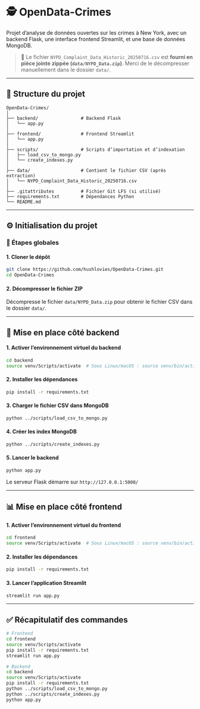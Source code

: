 # 🕵️ OpenData-Crimes

Projet d’analyse de données ouvertes sur les crimes à New York, avec un backend Flask, une interface frontend Streamlit, et une base de données MongoDB.

> 📁 Le fichier `NYPD_Complaint_Data_Historic_20250716.csv` est **fourni en pièce jointe zippée (`data/NYPD_Data.zip`)**. Merci de le décompresser manuellement dans le dossier `data/`.

---

## 📁 Structure du projet

```
OpenData-Crimes/
│
├── backend/                # Backend Flask
│   └── app.py
│
├── frontend/               # Frontend Streamlit
│   └── app.py
│
├── scripts/                # Scripts d’importation et d’indexation
│   ├── load_csv_to_mongo.py
│   └── create_indexes.py
│
├── data/                   # Contient le fichier CSV (après extraction)
│   └── NYPD_Complaint_Data_Historic_20250716.csv
│
├── .gitattributes          # Fichier Git LFS (si utilisé)
├── requirements.txt        # Dépendances Python
└── README.md
```

---

## ⚙️ Initialisation du projet

### 🔧 Étapes globales

#### 1. Cloner le dépôt

```bash
git clone https://github.com/hushlovies/OpenData-Crimes.git
cd OpenData-Crimes
```

#### 2. Décompresser le fichier ZIP

Décompresse le fichier `data/NYPD_Data.zip` pour obtenir le fichier CSV dans le dossier `data/`.

---

## 🧪 Mise en place côté backend

#### 1. Activer l’environnement virtuel du backend

```bash
cd backend
source venv/Scripts/activate  # Sous Linux/macOS : source venv/bin/activate
```

#### 2. Installer les dépendances

```bash
pip install -r requirements.txt
```

#### 3. Charger le fichier CSV dans MongoDB

```bash
python ../scripts/load_csv_to_mongo.py
```

#### 4. Créer les index MongoDB

```bash
python ../scripts/create_indexes.py
```

#### 5. Lancer le backend

```bash
python app.py
```

Le serveur Flask démarre sur `http://127.0.0.1:5000/`

---

## 📊 Mise en place côté frontend

#### 1. Activer l’environnement virtuel du frontend

```bash
cd frontend
source venv/Scripts/activate  # Sous Linux/macOS : source venv/bin/activate
```

#### 2. Installer les dépendances

```bash
pip install -r requirements.txt
```

#### 3. Lancer l’application Streamlit

```bash
streamlit run app.py
```

---

## ✅ Récapitulatif des commandes

```bash
# Frontend
cd frontend
source venv/Scripts/activate
pip install -r requirements.txt
streamlit run app.py

# Backend
cd backend
source venv/Scripts/activate
pip install -r requirements.txt
python ../scripts/load_csv_to_mongo.py
python ../scripts/create_indexes.py
python app.py
```